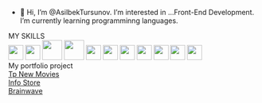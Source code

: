 - 👋 Hi, I’m @AsilbekTursunov. I’m interested in ...Front-End Development. I’m currently learning programminng languages.

 MY SKILLS
 <br>
<img src="https://upload.wikimedia.org/wikipedia/commons/thumb/8/82/Devicon-html5-plain.svg/1200px-Devicon-html5-plain.svg.png" width="30px">
<img src="https://gas-kvas.com/uploads/posts/2023-02/1675463198_gas-kvas-com-p-fonovii-risunok-v-css3-3.png" width="30px">
<img src="https://logos-download.com/wp-content/uploads/2016/09/Sass_logo.png" width="40px">
<img src="https://upload.wikimedia.org/wikipedia/commons/thumb/b/b2/Bootstrap_logo.svg/1200px-Bootstrap_logo.svg.png" width="40px">
<img src="https://tinypic.host/images/2023/12/12/js.png" width="30px">
<img src="https://www.pinclipart.com/picdir/big/147-1475273_hot-to-reset-reinitialise-a-git-repository-git.png" width="30px">
<img src="https://www.pngfind.com/pngs/m/16-162397_github-logo-logo-github-hd-png-download.pngttps://habrastorage.org/webt/bf/6m/q3/bf6mq3wmejwlzxaiuiseo0idri0.png" width="30px">
<img src="https://cdn.icon-icons.com/icons2/2699/PNG/512/reactjs_logo_icon_168875.png" width="30px">
<img src="https://v4.mui.com/static/logo.png" width="30px">
<img src="https://seekvectors.com/files/download/Redux-01.png" width="30px"> 
<img src="https://seeklogo.com/images/T/tailwind-css-logo-5AD4175897-seeklogo.com.png" width="30px" style> 
<br/>
My portfolio project
<br/>
<a href="https://asilbektursunov.github.io/tp-movie/" target="_blank">Tp New Movies</a>
<br/>
<a href="https://asilbektursunov.github.io/info-store/" target="_blank">Info Store</a>
<br/>
<a href="https://asilbektursunov.github.io/brainwave/" target="_blank">Brainwave</a>

<!---
AsilbekTursunov/AsilbekTursunov is a ✨ special ✨ repository because its `README.md` (this file) appears on your GitHub profile.
You can click the Preview link to take a look at your changes.
--->
